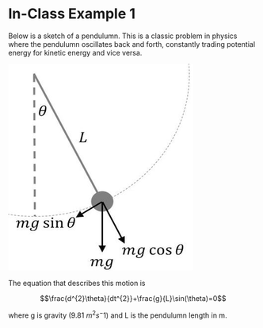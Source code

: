 # In-Class Example 1

Below is a sketch of a pendulumn. This is a classic problem in physics where the pendulumn oscillates back and forth, constantly trading potential energy for kinetic energy and vice versa.

![pendulumn](../../images/pendulumn.jpg)

The equation that describes this motion is 

$$\frac{d^{2}\theta}{dt^{2}}+\frac{g}{L}\sin(\theta)=0$$

where g is gravity (9.81 $m^2 s^-1$) and L is the pendulumn length in m.
